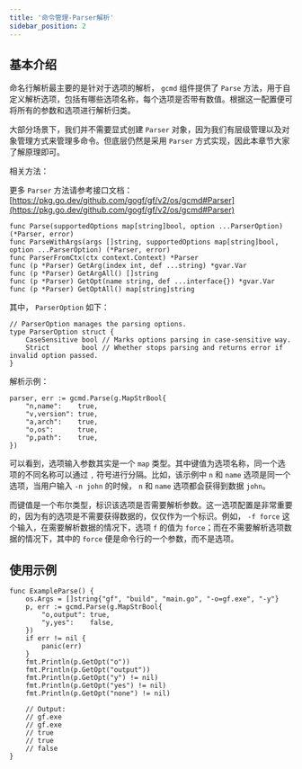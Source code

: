 ```yaml
---
title: '命令管理-Parser解析'
sidebar_position: 2
---
```


## 基本介绍

命名行解析最主要的是针对于选项的解析， `gcmd` 组件提供了 `Parse` 方法，用于自定义解析选项，包括有哪些选项名称，每个选项是否带有数值。根据这一配置便可将所有的参数和选项进行解析归类。

大部分场景下，我们并不需要显式创建 `Parser` 对象，因为我们有层级管理以及对象管理方式来管理多命令。但底层仍然是采用 `Parser` 方式实现，因此本章节大家了解原理即可。

相关方法：

更多 `Parser` 方法请参考接口文档： [https://pkg.go.dev/github.com/gogf/gf/v2/os/gcmd#Parser](https://pkg.go.dev/github.com/gogf/gf/v2/os/gcmd#Parser)

```
func Parse(supportedOptions map[string]bool, option ...ParserOption) (*Parser, error)
func ParseWithArgs(args []string, supportedOptions map[string]bool, option ...ParserOption) (*Parser, error)
func ParserFromCtx(ctx context.Context) *Parser
func (p *Parser) GetArg(index int, def ...string) *gvar.Var
func (p *Parser) GetArgAll() []string
func (p *Parser) GetOpt(name string, def ...interface{}) *gvar.Var
func (p *Parser) GetOptAll() map[string]string
```

其中， `ParserOption` 如下：

```
// ParserOption manages the parsing options.
type ParserOption struct {
	CaseSensitive bool // Marks options parsing in case-sensitive way.
	Strict        bool // Whether stops parsing and returns error if invalid option passed.
}
```

解析示例：

```
parser, err := gcmd.Parse(g.MapStrBool{
	"n,name":    true,
	"v,version": true,
	"a,arch":    true,
	"o,os":      true,
	"p,path":    true,
})
```

可以看到，选项输入参数其实是一个 `map` 类型。其中键值为选项名称，同一个选项的不同名称可以通过 `,` 符号进行分隔。比如，该示例中 `n` 和 `name` 选项是同一个选项，当用户输入 `-n john` 的时候， `n` 和 `name` 选项都会获得到数据 `john`。

而键值是一个布尔类型，标识该选项是否需要解析参数。这一选项配置是非常重要的，因为有的选项是不需要获得数据的，仅仅作为一个标识。例如， `-f force` 这个输入，在需要解析数据的情况下，选项 `f` 的值为 `force`；而在不需要解析选项数据的情况下，其中的 `force` 便是命令行的一个参数，而不是选项。

## 使用示例

```
func ExampleParse() {
	os.Args = []string{"gf", "build", "main.go", "-o=gf.exe", "-y"}
	p, err := gcmd.Parse(g.MapStrBool{
		"o,output": true,
		"y,yes":    false,
	})
	if err != nil {
		panic(err)
	}
	fmt.Println(p.GetOpt("o"))
	fmt.Println(p.GetOpt("output"))
	fmt.Println(p.GetOpt("y") != nil)
	fmt.Println(p.GetOpt("yes") != nil)
	fmt.Println(p.GetOpt("none") != nil)

	// Output:
	// gf.exe
	// gf.exe
	// true
	// true
	// false
}
```